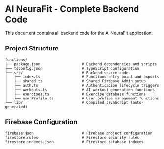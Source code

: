 # AI NeuraFit - Complete Backend Code

This document contains all backend code for the AI NeuraFit application.

## Project Structure

```
functions/
├── package.json                   # Backend dependencies and scripts
├── tsconfig.json                  # TypeScript configuration
├── src/                           # Backend source code
│   ├── index.ts                   # Functions entry point and exports
│   ├── shared.ts                  # Shared Firebase Admin setup
│   ├── auth.ts                    # Authentication lifecycle triggers
│   ├── workouts.ts                # AI workout generation functions
│   ├── exercises.ts               # Exercise database functions
│   └── userProfile.ts             # User profile management functions
└── lib/                           # Compiled JavaScript (auto-generated)
```

## Firebase Configuration

```
firebase.json                      # Firebase project configuration
firestore.rules                    # Firestore security rules
firestore.indexes.json             # Firestore database indexes
```

